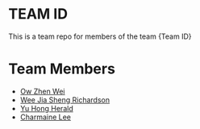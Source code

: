 # TEAM ID
This is a team repo for members of the team {Team ID}

# Team Members
* [Ow Zhen Wei](members/owZhenWei.md)
* [Wee Jia Sheng Richardson](members/richardsonWee.md)
* [Yu Hong Herald](members/yuHongHerald.md)
* [Charmaine Lee](members/charmaineLee.md)

